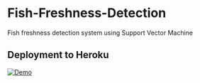 # Fish-Freshness-Detection
Fish freshness detection system using Support Vector Machine

## Deployment to Heroku
[![Demo](https://www.herokucdn.com/deploy/button.svg)](https://fish-freshness-detection.herokuapp.com/)

